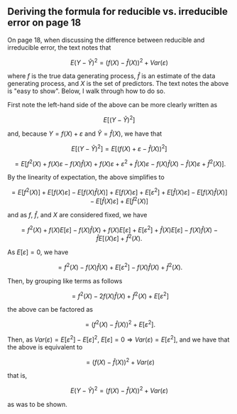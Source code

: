 ## Deriving the formula for reducible vs. irreducible error on page 18
On page 18, when discussing the difference between reducible and irreducible error, the text notes that

```math
E(Y-\hat{Y})^2=\big(f(X)-\hat{f}(X)\big)^2+Var(\varepsilon)
```
where $f$ is the true data generating process, $\hat{f}$ is an estimate of the data generating process, and $X$ is the set of predictors. The text notes the above is "easy to show". Below, I walk through how to do so.

First note the left-hand side of the above can be more clearly written as

```math
E[(Y-\hat{Y})^2]
```

and, because $Y=f(X)+\varepsilon$ and $\hat{Y}=\hat{f}(X)$, we have that
```math
E[(Y-\hat{Y})^2]
=E[\big(f(X)+\varepsilon-\hat{f}(X)\big)^2]
```
```math
=E[f^2(X)+f(X)\varepsilon-f(X)\hat{f}(X)+f(X)\varepsilon+\varepsilon^2+\hat{f}(X)\varepsilon-f(X)\hat{f}(X)-\hat{f}(X)\varepsilon+\hat{f}^2(X)].
```
By the linearity of expectation, the above simplifies to
```math
=E[f^2(X)]+E[f(X)\varepsilon]-E[f(X)\hat{f}(X)]+E[f(X)\varepsilon]+E[\varepsilon^2]+E[\hat{f}(X)\varepsilon]-E[f(X)\hat{f}(X)]-E[\hat{f}(X)\varepsilon]+E[\hat{f}^2(X)]
```
and as $f$, $\hat{f}$, and $X$ are considered fixed, we have
```math
=f^2(X)+f(X)E[\varepsilon]-f(X)\hat{f}(X)+f(X)E[\varepsilon]+E[\varepsilon^2]+\hat{f}(X)E[\varepsilon]-f(X)\hat{f}(X)-\hat{f}E[(X)\varepsilon]+\hat{f}^2(X).
```
As $E[\varepsilon]=0$, we have
```math
=f^2(X)-f(X)\hat{f}(X)+E[\varepsilon^2]-f(X)\hat{f}(X)+\hat{f}^2(X).
```
Then, by grouping like terms as follows
```math
=f^2(X)-2f(X)\hat{f}(X)+\hat{f}^2(X)+E[\varepsilon^2]
```
the above can be factored as
```math
=\big(f^2(X)-\hat{f}(X)\big)^2+E[\varepsilon^2].
```
Then, as $Var(\varepsilon)=E[\varepsilon^2]-E[\varepsilon]^2$, $E[\varepsilon]=0\Rightarrow Var(\varepsilon)=E[\varepsilon^2]$, and we have that the above is equivalent to
```math
=\big(f(X)-\hat{f}(X)\big)^2+Var(\varepsilon)
```
that is,
```math
E(Y-\hat{Y})^2=\big(f(X)-\hat{f}(X)\big)^2+Var(\varepsilon)
```
as was to be shown.
